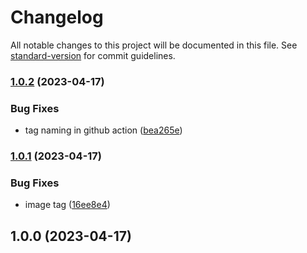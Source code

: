 # Changelog

All notable changes to this project will be documented in this file. See [standard-version](https://github.com/conventional-changelog/standard-version) for commit guidelines.

### [1.0.2](https://github.com/dantio/pgaf-citus/compare/v1.0.1...v1.0.2) (2023-04-17)


### Bug Fixes

* tag naming in github action ([bea265e](https://github.com/dantio/pgaf-citus/commit/bea265e2ef1c4dc8661d93858942cf602f1534ef))

### [1.0.1](https://github.com/dantio/pgaf-citus/compare/v1.0.0...v1.0.1) (2023-04-17)


### Bug Fixes

* image tag ([16ee8e4](https://github.com/dantio/pgaf-citus/commit/16ee8e4042f8ef413ee30568390a2c31fb0db444))

## 1.0.0 (2023-04-17)
